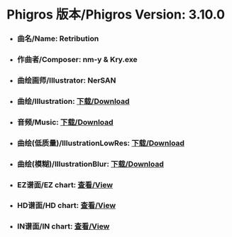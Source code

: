 
# Phigros 版本/Phigros Version:  3.10.0

- ### __曲名/Name:  Retribution__

- ### __作曲者/Composer:  nm-y & Kry.exe__

- ### __曲绘画师/Illustrator:  NerSAN__

- ### __曲绘/Illustration:  [下载/Download](https://github.com/Po6647A/PAR/releases/download/3.10.0/923.png)__

- ### __音频/Music:  [下载/Download](https://github.com/Po6647A/PAR/releases/download/3.10.0/1710.ogg)__

- ### __曲绘(低质量)/IllustrationLowRes:  [下载/Download](https://github.com/Po6647A/PAR/releases/download/3.10.0/1415.png)__

- ### __曲绘(模糊)/IllustrationBlur:  [下载/Download](https://github.com/Po6647A/PAR/releases/download/3.10.0/1169.png)__


- ### __EZ谱面/EZ chart:  [查看/View](./EZ.json/index.html)__

- ### __HD谱面/HD chart:  [查看/View](./HD.json/index.html)__

- ### __IN谱面/IN chart:  [查看/View](./IN.json/index.html)__
